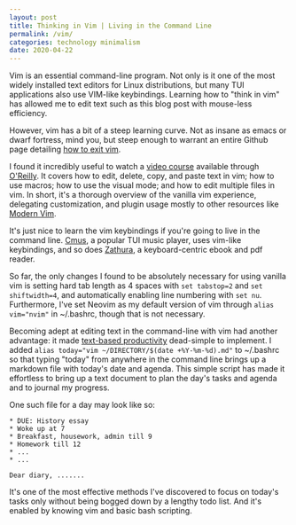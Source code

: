 ```yaml
---
layout: post
title: Thinking in Vim | Living in the Command Line
permalink: /vim/
categories: technology minimalism
date: 2020-04-22
---
```


Vim is an essential command-line program. Not only is it one of the most widely installed text editors for Linux distributions, but many TUI applications also use VIM-like keybindings. Learning how to "think in vim" has allowed me to edit text such as this blog post with mouse-less efficiency.

However, vim has a bit of a steep learning curve. Not as insane as emacs or dwarf fortress, mind you, but steep enough to warrant an entire Github page detailing [how to exit vim](https://github.com/hakluke/how-to-exit-vim). 

I found it incredibly useful to watch a [video course](https://courses.linuxtrainingacademy.com/course/vim-masterclass/) available through [O'Reilly](https://learning.oreilly.com/videos/vim-masterclass/9781789955194). It covers how to edit, delete, copy, and paste text in vim; how to use macros; how to use the visual mode; and how to edit multiple files in vim. In short, it's a thorough overview of the vanilla vim experience, delegating customization, and plugin usage mostly to other resources like [Modern Vim](https://pragprog.com/book/modvim/modern-vim).

It's just nice to learn the vim keybindings if you're going to live in the command line. [Cmus](https://pragprog.com/book/modvim/modern-vim), a popular TUI music player, uses vim-like keybindings, and so does [Zathura](https://pwmt.org/projects/zathura/), a keyboard-centric ebook and pdf reader.

So far, the only changes I found to be absolutely necessary for using vanilla vim is setting hard tab length as 4 spaces with `set tabstop=2` and `set shiftwidth=4`, and automatically enabling line numbering with `set nu`. Furthermore, I've set Neovim as my default version of vim through `alias vim="nvim"` in ~/.bashrc, though that is not necessary. 

Becoming adept at editing text in the command-line with vim had another advantage: it made [text-based productivity](txt) dead-simple to implement. I added `alias today="vim ~/DIRECTORY/$(date +%Y-%m-%d).md"` to ~/.bashrc so that typing "today" from anywhere in the command line brings up a markdown file with today's date and agenda.  This simple script has made it effortless to bring up a text document to plan the day's tasks and agenda and to journal my progress. 

One such file for a day may look like so: 

```
* DUE: History essay
* Woke up at 7
* Breakfast, housework, admin till 9
* Homework till 12
* ...
* ...

Dear diary, .......
```

It's one of the most effective methods I've discovered to focus on today's tasks only without being bogged down by a lengthy todo list. And it's enabled by knowing vim and basic bash scripting.  
